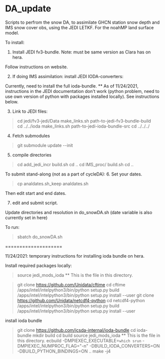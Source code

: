# DA_update
Scripts to perfrom the snow DA, to assimilate GHCN station snow depth and IMS snow cover obs, using the JEDI LETKF.
For the noahMP land surface model.

To install: 

1. Install JEDI fv3-bundle. Note: must be same version as Clara has on hera. 

Follow instructions on website. 

2. If doing IMS assimilation: install JEDI IODA-converters: 

Currently, need to install the full ioda-bundle.
** As of 11/24/2021, instructions in the JEDI documentation don't work (python problem, need to use own version of python with packages installed locally). See instructions below.

3. Link to JEDI files: 

>cd jedi/fv3-jedi/Data 
>make_links.sh path-to-jedi-fv3-bundle-build  
>cd ../../ioda
>make_links.sh path-to-jedi-ioda-bundle-src
>cd ../../../

4. Fetch submodules

>git submodule update --init

5. compile directories

>cd add_jedi_incr
>build.sh 
>cd .. 
>cd IMS_proc/
>build.sh 
>cd .. 

To submit stand-along (not as a part of cycleDA):
6. Set your dates.
>cp analdates.sh_keep analdates.sh 

Then edit start and end dates.

7.  edit and submit script.

Update directories and resolution in do_snowDA.sh (date variable is also currently set in here)

To run: 
>sbatch do_snowDA.sh

====================

11/24/2021: temporary instructions for installing ioda bundle on hera.

Install required packages locally: 
>source jedi_mods_ioda  ** This is the file in this directory.

>git clone  https://github.com/Unidata/cftime
>cd cftime
>/apps/intel/intelpython3/bin/python setup.py build
>/apps/intel/intelpython3/bin/python setup.py install --user
>git clone https://github.com/Unidata/netcdf4-python
>cd netcdf4-python
>/apps/intel/intelpython3/bin/python setup.py build
>/apps/intel/intelpython3/bin/python setup.py install --user

install ioda bundle  
>git clone https://github.com/jcsda-internal/ioda-bundle
>cd ioda-bundle
>mkdir build
>cd build
>source jedi_mods_ioda  ** This is the file in this directory.
ecbuild -DMPIEXEC_EXECUTABLE=`which srun` -DMPIEXEC_NUMPROC_FLAG="-n" -DBUILD_IODA_CONVERTERS=ON -DBUILD_PYTHON_BINDINGS=ON ..
>make -j4

